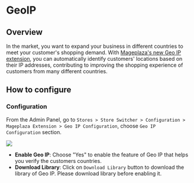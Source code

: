 # GeoIP
## Overview

In the market, you want to expand your business in different countries to meet your customer's shopping demand. With [Mageplaza's new Geo IP extension](https://www.mageplaza.com/magento-2-geoip/), you can automatically identify customers' locations based on their IP addresses, contributing to improving the shopping experience of customers from many different countries.

## How to configure
### Configuration
From the Admin Panel, go to `Stores > Store Switcher > Configuration > Mageplaza Extension > Geo IP Configuration`, choose `Geo IP Configuration` section.

![](https://i.imgur.com/DdgK0WU.png)

- **Enable Geo IP**: Choose "Yes" to enable the feature of Geo IP that helps you verify the customers countries.
- **Download Library**: Click on `Download Library` button to download the library of Geo IP. Please download library before enabling it.
